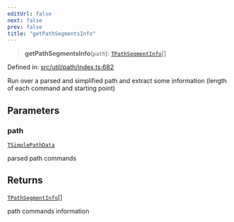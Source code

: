 ```yaml
---
editUrl: false
next: false
prev: false
title: "getPathSegmentsInfo"
---
```


> **getPathSegmentsInfo**(`path`): [`TPathSegmentInfo`](/api/type-aliases/tpathsegmentinfo/)[]

Defined in: [src/util/path/index.ts:682](https://github.com/fabricjs/fabric.js/blob/8206f10a405480a7ba988ff6cfdde6412c1f13f8/src/util/path/index.ts#L682)

Run over a parsed and simplified path and extract some information (length of each command and starting point)

## Parameters

### path

[`TSimplePathData`](/api/type-aliases/tsimplepathdata/)

parsed path commands

## Returns

[`TPathSegmentInfo`](/api/type-aliases/tpathsegmentinfo/)[]

path commands information
